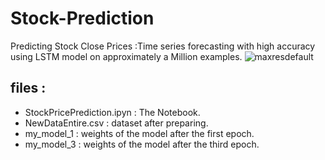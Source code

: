 # Stock-Prediction
Predicting Stock Close Prices  :Time series forecasting with high accuracy using LSTM model on approximately a Million examples.
![maxresdefault](https://user-images.githubusercontent.com/59618586/123532225-be2a7e00-d70b-11eb-8e0d-49fcaeda209a.jpg)

## files :
* StockPricePrediction.ipyn : The Notebook.
* NewDataEntire.csv : dataset after preparing.
* my_model_1 : weights of the model after the first epoch.
* my_model_3 : weights of the model after the third epoch.
